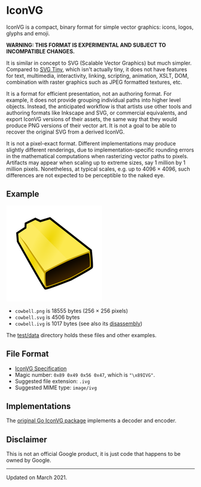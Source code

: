 # IconVG

IconVG is a compact, binary format for simple vector graphics: icons, logos,
glyphs and emoji.

**WARNING: THIS FORMAT IS EXPERIMENTAL AND SUBJECT TO INCOMPATIBLE CHANGES.**

It is similar in concept to SVG (Scalable Vector Graphics) but much simpler.
Compared to [SVG Tiny](https://www.w3.org/TR/SVGTiny12/), which isn't actually
tiny, it does not have features for text, multimedia, interactivity, linking,
scripting, animation, XSLT, DOM, combination with raster graphics such as JPEG
formatted textures, etc.

It is a format for efficient presentation, not an authoring format. For
example, it does not provide grouping individual paths into higher level
objects. Instead, the anticipated workflow is that artists use other tools and
authoring formats like Inkscape and SVG, or commercial equivalents, and export
IconVG versions of their assets, the same way that they would produce PNG
versions of their vector art. It is not a goal to be able to recover the
original SVG from a derived IconVG.

It is not a pixel-exact format. Different implementations may produce slightly
different renderings, due to implementation-specific rounding errors in the
mathematical computations when rasterizing vector paths to pixels. Artifacts
may appear when scaling up to extreme sizes, say 1 million by 1 million pixels.
Nonetheless, at typical scales, e.g. up to 4096 × 4096, such differences are
not expected to be perceptible to the naked eye.


## Example

![Cowbell image](./test/data/cowbell.png)

- `cowbell.png` is 18555 bytes (256 × 256 pixels)
- `cowbell.svg` is  4506 bytes
- `cowbell.ivg` is  1017 bytes (see also its
  [disassembly](./test/data/cowbell.ivg.disassembly))

The [test/data](./test/data) directory holds these files and other examples.


## File Format

- [IconVG Specification](spec/iconvg-spec.md)
- Magic number: `0x89 0x49 0x56 0x47`, which is `"\x89IVG"`.
- Suggested file extension: `.ivg`
- Suggested MIME type: `image/ivg`


## Implementations

The [original Go IconVG
package](https://pkg.go.dev/golang.org/x/exp/shiny/iconvg) implements a decoder
and encoder.


## Disclaimer

This is not an official Google product, it is just code that happens to be
owned by Google.


---

Updated on March 2021.
